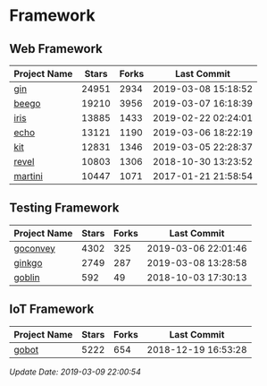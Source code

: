 # Framework

## Web Framework

| Project Name | Stars | Forks | Last Commit |
| ------------ | ----- | ----- | ----------- |
| [gin](https://github.com/gin-gonic/gin) | 24951 | 2934 | 2019-03-08 15:18:52 |
| [beego](https://github.com/astaxie/beego) | 19210 | 3956 | 2019-03-07 16:18:39 |
| [iris](https://github.com/kataras/iris) | 13885 | 1433 | 2019-02-22 02:24:01 |
| [echo](https://github.com/labstack/echo) | 13121 | 1190 | 2019-03-06 18:22:19 |
| [kit](https://github.com/go-kit/kit) | 12831 | 1346 | 2019-03-05 22:28:37 |
| [revel](https://github.com/revel/revel) | 10803 | 1306 | 2018-10-30 13:23:52 |
| [martini](https://github.com/go-martini/martini) | 10447 | 1071 | 2017-01-21 21:58:54 |

## Testing Framework

| Project Name | Stars | Forks | Last Commit |
| ------------ | ----- | ----- | ----------- |
| [goconvey](https://github.com/smartystreets/goconvey) | 4302 | 325 | 2019-03-06 22:01:46 |
| [ginkgo](https://github.com/onsi/ginkgo) | 2749 | 287 | 2019-03-08 13:28:58 |
| [goblin](https://github.com/franela/goblin) | 592 | 49 | 2018-10-03 17:30:13 |

## IoT Framework

| Project Name | Stars | Forks | Last Commit |
| ------------ | ----- | ----- | ----------- |
| [gobot](https://github.com/hybridgroup/gobot) | 5222 | 654 | 2018-12-19 16:53:28 |

*Update Date: 2019-03-09 22:00:54*